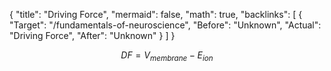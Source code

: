 {
	"title": "Driving Force",
	"mermaid": false,
	"math": true,
	"backlinks": [
		{
			"Target": "/fundamentals-of-neuroscience",
			"Before": "Unknown",
			"Actual": "Driving Force",
			"After": "Unknown"
		}
	]
}

$$DF = V_{membrane}-E_{ion}$$